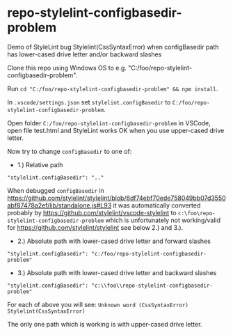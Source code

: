 # repo-stylelint-configbasedir-problem
Demo of StyleLint bug Stylelint(CssSyntaxError) when configBasedir path has lower-cased drive letter and/or backward slashes

Clone this repo using Windows OS to e.g. "C:/foo/repo-stylelint-configbasedir-problem".

Run `cd "C:/foo/repo-stylelint-configbasedir-problem" && npm install`.

In `.vscode/settings.json` set `stylelint.configBasedir` to `C:/foo/repo-stylelint-configbasedir-problem`.

Open folder `C:/foo/repo-stylelint-configbasedir-problem` in VSCode, open file test.html
and StyleLint works OK when you use upper-cased drive letter.

Now try to change `configBasedir` to one of:

 * 1.) Relative path

`"stylelint.configBasedir": ".."`

When debugged `configBasedir` in https://github.com/stylelint/stylelint/blob/6df74ebf70ede758049bb07d3550abf87478a2ef/lib/standalone.js#L93
it was automatically converted probably  by https://github.com/stylelint/vscode-stylelint to `c:\foo\repo-stylelint-configbasedir-problem` which
is unfortunately not working/valid for https://github.com/stylelint/stylelint see below 2.) and 3.).

 * 2.) Absolute path with lower-cased drive letter and forward slashes

`"stylelint.configBasedir": "c:/foo/repo-stylelint-configbasedir-problem"`

 * 3.) Absolute path with lower-cased drive letter and backward slashes

`"stylelint.configBasedir": "c:\\foo\\repo-stylelint-configbasedir-problem"`

For each of above you will see:
`Unknown word (CssSyntaxError) Stylelint(CssSyntaxError)`

The only one path which is working is with upper-cased drive letter.
